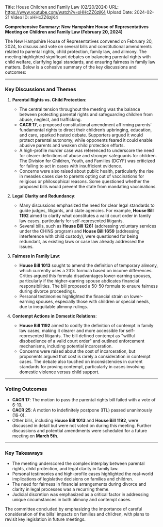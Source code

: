 Title: House Children and Family Law (02/20/2024)
URL: https://www.youtube.com/watch?v=xHHcZZ6zjK4
Upload Date: 2024-02-21
Video ID: xHHcZZ6zjK4

**Comprehensive Summary: New Hampshire House of Representatives Meeting on Children and Family Law (February 20, 2024)**

The New Hampshire House of Representatives convened on February 20, 2024, to discuss and vote on several bills and constitutional amendments related to parental rights, child protection, family law, and alimony. The meeting highlighted significant debates on balancing parental rights with child welfare, clarifying legal standards, and ensuring fairness in family law matters. Below is a cohesive summary of the key discussions and outcomes:

---

### **Key Discussions and Themes**

1. **Parental Rights vs. Child Protection**:
   - The central tension throughout the meeting was the balance between protecting parental rights and safeguarding children from abuse, neglect, and trafficking.
   - **CACR 17**, a proposed constitutional amendment affirming parents' fundamental rights to direct their children’s upbringing, education, and care, sparked heated debate. Supporters argued it would protect parental autonomy, while opponents feared it could enable abusive parents and weaken child protection efforts.
   - A high-profile murder case was referenced to underscore the need for clearer definitions of abuse and stronger safeguards for children. The Division for Children, Youth, and Families (DCYF) was criticized for failing to act in cases with insufficient evidence.
   - Concerns were also raised about public health, particularly the rise in measles cases due to parents opting out of vaccinations for religious or philosophical reasons. Some questioned whether the proposed bills would prevent the state from mandating vaccinations.

2. **Legal Clarity and Redundancy**:
   - Many discussions emphasized the need for clear legal standards to guide judges, litigants, and state agencies. For example, **House Bill 1192** aimed to clarify what constitutes a valid court order in family law cases, particularly for self-represented litigants.
   - Several bills, such as **House Bill 1261** (addressing voluntary services under the CHINS program) and **House Bill 1659** (addressing interference with child custody), were questioned for being redundant, as existing laws or case law already addressed the issues.

3. **Fairness in Family Law**:
   - **House Bill 1013** sought to amend the definition of temporary alimony, which currently uses a 23% formula based on income differences. Critics argued this formula disadvantages lower-earning spouses, particularly if the higher-earning spouse abdicates financial responsibilities. The bill proposed a 50-50 formula to ensure fairness during divorce proceedings.
   - Personal testimonies highlighted the financial strain on lower-earning spouses, especially those with children or special needs, due to inequitable alimony rulings.

4. **Contempt Actions in Domestic Relations**:
   - **House Bill 1192** aimed to codify the definition of contempt in family law cases, making it clearer and more accessible for self-represented litigants. The bill defined contempt as "willful disobedience of a valid court order" and outlined enforcement mechanisms, including potential incarceration.
   - Concerns were raised about the cost of incarceration, but proponents argued that cost is rarely a consideration in contempt cases. The debate also touched on inconsistencies in current standards for proving contempt, particularly in cases involving domestic violence versus child support.

---

### **Voting Outcomes**

- **CACR 17**: The motion to pass the parental rights bill failed with a vote of 6-10.
- **CACR 25**: A motion to indefinitely postpone (ITL) passed unanimously (16-0).
- Other bills, including **House Bill 1013** and **House Bill 1192**, were discussed in detail but were not voted on during this meeting. Further discussions and potential amendments were scheduled for a future meeting on **March 5th**.

---

### **Key Takeaways**

- The meeting underscored the complex interplay between parental rights, child protection, and legal clarity in family law.
- Personal testimonies and high-profile cases highlighted the real-world implications of legislative decisions on families and children.
- The need for fairness in financial arrangements during divorce and clarity in legal processes was a recurring theme.
- Judicial discretion was emphasized as a critical factor in addressing unique circumstances in both alimony and contempt cases.

The committee concluded by emphasizing the importance of careful consideration of the bills' impacts on families and children, with plans to revisit key legislation in future meetings.